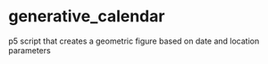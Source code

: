 # generative_calendar
p5 script that creates a geometric figure based on date and location parameters
